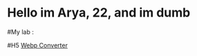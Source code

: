 # Hello im Arya, 22, and im dumb

#My lab :

#H5 [Webp Converter](https://github.com/pandao/editor.md "Heading link")
